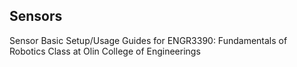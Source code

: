 ## Sensors

Sensor Basic Setup/Usage Guides for ENGR3390: Fundamentals of Robotics Class at Olin College of Engineerings
